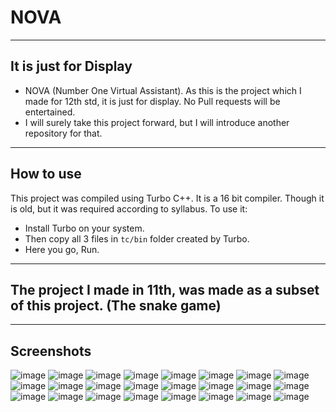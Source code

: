 # NOVA

-------------------------------------------------------------------
## It is just for Display
- NOVA (Number One Virtual Assistant). As this is the project which I made for 12th std, it is just for display. No Pull requests will be entertained.
- I will surely take this project forward, but I will introduce another repository for that.
-------------------------------------------------------------------

## How to use
This project was compiled using Turbo C++. It is a 16 bit compiler.
Though it is old, but it was required according to syllabus. 
To use it:
- Install Turbo on your system.
- Then copy all 3 files in `tc/bin` folder created by Turbo.
- Here you go, Run.

-------------------------------------------------------------------

## The project I made in 11th, was made as a subset of this project. (The snake game)

-------------------------------------------------------------------
## Screenshots
![image](ImageSources/1.png)
![image](ImageSources/2.png)
![image](ImageSources/3.png)
![image](ImageSources/4.png)
![image](ImageSources/5.png)
![image](ImageSources/6.png)
![image](ImageSources/7.png)
![image](ImageSources/8.png)
![image](ImageSources/9.png)
![image](ImageSources/10.jpg)
![image](ImageSources/11.png)
![image](ImageSources/12.png)
![image](ImageSources/13.png)
![image](ImageSources/14.png)
![image](ImageSources/15.png)
![image](ImageSources/16.png)
![image](ImageSources/17.png)
![image](ImageSources/18.png)
![image](ImageSources/19.png)
![image](ImageSources/20.png)
![image](ImageSources/21.png)
![image](ImageSources/22.png)
![image](ImageSources/23.png)
![image](ImageSources/24.png)

